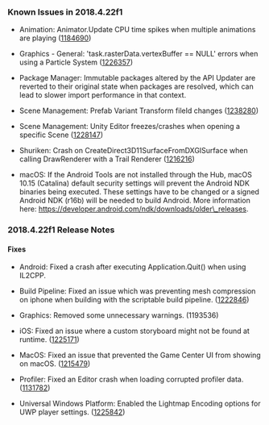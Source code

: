 ### Known Issues in 2018.4.22f1

*   Animation: Animator.Update CPU time spikes when multiple animations are playing ([1184690](https://issuetracker.unity3d.com/issues/animator-dot-update-cpu-time-spikes-when-multiple-animations-are-playing))
    
*   Graphics - General: 'task.rasterData.vertexBuffer == NULL' errors when using a Particle System ([1226357](https://issuetracker.unity3d.com/issues/task-dot-rasterdata-dot-vertexbuffer-equals-equals-null-errors-when-using-a-particle-system))
    
*   Package Manager: Immutable packages altered by the API Updater are reverted to their original state when packages are resolved, which can lead to slower import performance in that context.
    
*   Scene Management: Prefab Variant Transform fileId changes ([1238280](https://issuetracker.unity3d.com/issues/prefab-variant-transform-fileid-changes))
    
*   Scene Management: Unity Editor freezes/crashes when opening a specific Scene ([1228147](https://issuetracker.unity3d.com/issues/unity-editor-freezes-slash-crashes-when-opening-a-specific-scene))
    
*   Shuriken: Crash on CreateDirect3D11SurfaceFromDXGISurface when calling DrawRenderer with a Trail Renderer ([1216216](https://issuetracker.unity3d.com/issues/crash-on-createdirect3d11surfacefromdxgisurface-when-calling-drawrenderer-with-a-trail-renderer))
    
*   macOS: If the Android Tools are not installed through the Hub, macOS 10.15 (Catalina) default security settings will prevent the Android NDK binaries being executed. These settings have to be changed or a signed Android NDK (r16b) will be needed to build Android. More information here: https://developer.android.com/ndk/downloads/older\_releases.
    

### 2018.4.22f1 Release Notes

#### Fixes

*   Android: Fixed a crash after executing Application.Quit() when using IL2CPP.
*   Build Pipeline: Fixed an issue which was preventing mesh compression on iphone when building with the scriptable build pipeline. ([1222846](https://issuetracker.unity3d.com/issues/scriptablebuildpipeline-static-batching-does-not-work-on-ios-or-android))
    
*   Graphics: Removed some unnecessary warnings. (1193536)
    
*   iOS: Fixed an issue where a custom storyboard might not be found at runtime. ([1225171](https://issuetracker.unity3d.com/issues/2018-dot-4-a-grey-screen-fades-in-between-the-storyboard-launch-screen-and-the-first-unity-scene))
    
*   MacOS: Fixed an issue that prevented the Game Center UI from showing on macOS. ([1215479](https://issuetracker.unity3d.com/issues/macos-calling-social-dot-showachievementsui-does-nothing-on-macos-standalone))
    
*   Profiler: Fixed an Editor crash when loading corrupted profiler data. ([1131782](https://issuetracker.unity3d.com/issues/editor-crashes-when-loading-profiler-file-with-memcpy-stacktrace))
    
*   Universal Windows Platform: Enabled the Lightmap Encoding options for UWP player settings. ([1225842](https://issuetracker.unity3d.com/issues/lightmap-encoding-options-are-not-present-in-uwp))